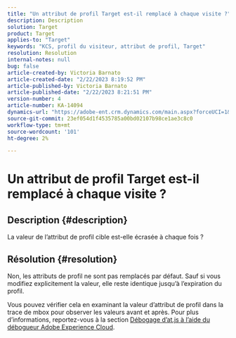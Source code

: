 ```yaml
---
title: "Un attribut de profil Target est-il remplacé à chaque visite ?"
description: Description
solution: Target
product: Target
applies-to: "Target"
keywords: "KCS, profil du visiteur, attribut de profil, Target"
resolution: Resolution
internal-notes: null
bug: false
article-created-by: Victoria Barnato
article-created-date: "2/22/2023 8:19:52 PM"
article-published-by: Victoria Barnato
article-published-date: "2/22/2023 8:21:51 PM"
version-number: 4
article-number: KA-14094
dynamics-url: "https://adobe-ent.crm.dynamics.com/main.aspx?forceUCI=1&pagetype=entityrecord&etn=knowledgearticle&id=cdedbe3f-eeb2-ed11-83fe-6045bd0067ea"
source-git-commit: 23ef054d1f4535785a00bd02107b98ce1ae3c8c0
workflow-type: tm+mt
source-wordcount: '101'
ht-degree: 2%

---
```


# Un attribut de profil Target est-il remplacé à chaque visite ?

## Description {#description}


La valeur de l’attribut de profil cible est-elle écrasée à chaque fois ?


## Résolution {#resolution}


Non, les attributs de profil ne sont pas remplacés par défaut. Sauf si vous modifiez explicitement la valeur, elle reste identique jusqu’à l’expiration du profil.

Vous pouvez vérifier cela en examinant la valeur d’attribut de profil dans la trace de mbox pour observer les valeurs avant et après. Pour plus d’informations, reportez-vous à la section [Débogage d’at.js à l’aide du débogueur Adobe Experience Cloud](https://developer.adobe.com/target/implement/client-side/target-debugging-atjs/target-debugging-atjs/).
